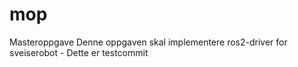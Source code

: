 # mop
Masteroppgave
Denne oppgaven skal implementere ros2-driver for sveiserobot - Dette er testcommit
